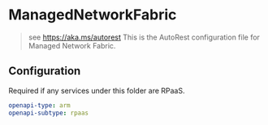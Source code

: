 # ManagedNetworkFabric

> see https://aka.ms/autorest
> This is the AutoRest configuration file for Managed Network Fabric.

## Configuration

Required if any services under this folder are RPaaS.

```yaml
openapi-type: arm
openapi-subtype: rpaas
```
